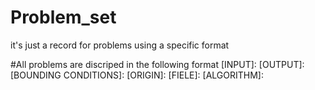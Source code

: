 # Problem_set
it's just a record for problems using a specific format

#All problems are discriped in the following format
[INPUT]:
[OUTPUT]:
[BOUNDING CONDITIONS]:
[ORIGIN]:
[FIELE]:
[ALGORITHM]:

